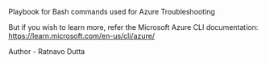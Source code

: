 Playbook for Bash commands used for Azure Troubleshooting

But if you wish to learn more, refer the Microsoft Azure CLI documentation: https://learn.microsoft.com/en-us/cli/azure/

Author - Ratnavo Dutta